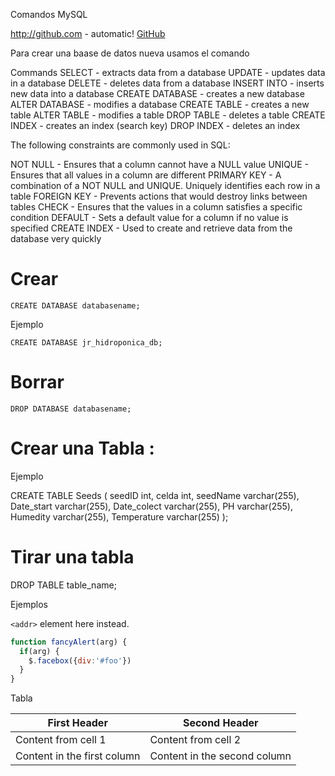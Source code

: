 Comandos MySQL 

http://github.com - automatic!
[GitHub](http://github.com)

Para crear una baase de datos nueva usamos el comando 




Commands
SELECT - extracts data from a database
UPDATE - updates data in a database
DELETE - deletes data from a database
INSERT INTO - inserts new data into a database
CREATE DATABASE - creates a new database
ALTER DATABASE - modifies a database
CREATE TABLE - creates a new table
ALTER TABLE - modifies a table
DROP TABLE - deletes a table
CREATE INDEX - creates an index (search key)
DROP INDEX - deletes an index


The following constraints are commonly used in SQL:

NOT NULL - Ensures that a column cannot have a NULL value
UNIQUE - Ensures that all values in a column are different
PRIMARY KEY - A combination of a NOT NULL and UNIQUE. Uniquely identifies each row in a table
FOREIGN KEY - Prevents actions that would destroy links between tables
CHECK - Ensures that the values in a column satisfies a specific condition
DEFAULT - Sets a default value for a column if no value is specified
CREATE INDEX - Used to create and retrieve data from the database very quickly



# Crear 

```
CREATE DATABASE databasename;
```
Ejemplo 

```
CREATE DATABASE jr_hidroponica_db;
```

# Borrar 
```
DROP DATABASE databasename;
```

# Crear una Tabla  :


Ejemplo 

CREATE TABLE Seeds
(
seedID int,
celda int,
seedName varchar(255),
Date_start varchar(255),
Date_colect varchar(255),
PH varchar(255),
Humedity varchar(255),
Temperature  varchar(255)
);


# Tirar una tabla 

DROP TABLE table_name;





Ejemplos 


`<addr>` element here instead.



```javascript
function fancyAlert(arg) {
  if(arg) {
    $.facebox({div:'#foo'})
  }
}
```


Tabla 

First Header | Second Header
------------ | -------------
Content from cell 1 | Content from cell 2
Content in the first column | Content in the second column
